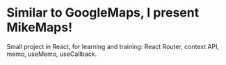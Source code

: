 # Similar to GoogleMaps, I present MikeMaps!

Small project in React, for learning and training: React Router, context API, memo, useMemo, useCallback.
